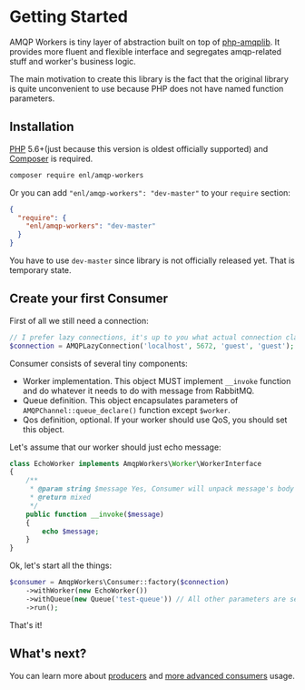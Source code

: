 # Getting Started #

AMQP Workers is tiny layer of abstraction built on top of [php-amqplib](https://github.com/php-amqplib/php-amqplib). It provides more fluent and flexible interface and segregates amqp-related stuff and worker's business logic.

The main motivation to create this library is the fact that the original library is quite unconvenient to use because PHP does not have named function parameters.

## Installation ##

[PHP](http://php.net) 5.6+(just because this version is oldest officially supported) and [Composer](http://getcomposer.org) is required.

```bash
composer require enl/amqp-workers
```

Or you can add `"enl/amqp-workers": "dev-master"` to your `require` section:

```json
{
  "require": {
    "enl/amqp-workers": "dev-master"
  }
}
```

You have to use `dev-master` since library is not officially released yet. That is temporary state.

## Create your first Consumer ##

First of all we still need a connection:

```php
// I prefer lazy connections, it's up to you what actual connection class to use
$connection = AMQPLazyConnection('localhost', 5672, 'guest', 'guest');
```

Consumer consists of several tiny components:

* Worker implementation. This object MUST implement `__invoke` function and do whatever it needs to do with message from RabbitMQ.
* Queue definition. This object encapsulates parameters of `AMQPChannel::queue_declare()` function except `$worker`. 
* Qos definition, optional. If your worker should use QoS, you should set this object.

Let's assume that our worker should just echo message:

```php
class EchoWorker implements AmqpWorkers\Worker\WorkerInterface
{
    /**
     * @param string $message Yes, Consumer will unpack message's body for you.
     * @return mixed
     */
    public function __invoke($message)
    {
        echo $message;
    }
}
```

Ok, let's start all the things:

```php
$consumer = AmqpWorkers\Consumer::factory($connection)
    ->withWorker(new EchoWorker())
    ->withQueue(new Queue('test-queue')) // All other parameters are set to defaults
    ->run();
```

That's it!

## What's next? ##

You can learn more about [producers](producers.md) and [more advanced consumers](consumers.md) usage. 
